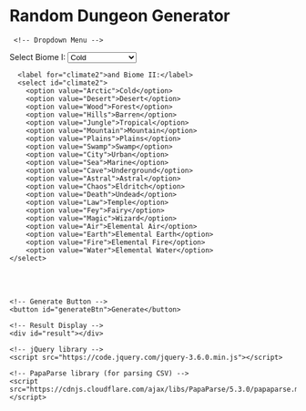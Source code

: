<html>
  <head>
    <meta charset="UTF-8">
    <title>Random Dungeon Generator</title>
    <script src="/scripts/randomwords.js"></script> 

  </head>
  <body>
    <h1>Random Dungeon Generator</h1>
 
     <!-- Dropdown Menu -->
<label for="climate1">Select Biome I:</label>
<select id="climate1">
        <option value="Arctic">Cold</option>
        <option value="Desert">Desert</option>
        <option value="Wood">Forest</option>
        <option value="Hills">Barren</option>
        <option value="Jungle">Tropical</option>
        <option value="Mountain">Mountain</option>
        <option value="Plains">Plains</option>
        <option value="Swamp">Swamp</option>
        <option value="City">Urban</option>
        <option value="Sea">Marine</option>
        <option value="Cave">Underground</option>
        <option value="Astral">Astral</option>
        <option value="Chaos">Eldritch</option>
        <option value="Death">Undead</option>
        <option value="Law">Temple</option>
        <option value="Fey">Fairy</option>
        <option value="Magic">Wizard</option>
        <option value="Air">Elemental Air</option>
        <option value="Earth">Elemental Earth</option>
        <option value="Fire">Elemental Fire</option>
        <option value="Water">Elemental Water</option>																	
    </select>
    
      <label for="climate2">and Biome II:</label>
      <select id="climate2">
        <option value="Arctic">Cold</option>
        <option value="Desert">Desert</option>
        <option value="Wood">Forest</option>
        <option value="Hills">Barren</option>
        <option value="Jungle">Tropical</option>
        <option value="Mountain">Mountain</option>
        <option value="Plains">Plains</option>
        <option value="Swamp">Swamp</option>
        <option value="City">Urban</option>
        <option value="Sea">Marine</option>
        <option value="Cave">Underground</option>
        <option value="Astral">Astral</option>
        <option value="Chaos">Eldritch</option>
        <option value="Death">Undead</option>
        <option value="Law">Temple</option>
        <option value="Fey">Fairy</option>
        <option value="Magic">Wizard</option>
        <option value="Air">Elemental Air</option>
        <option value="Earth">Elemental Earth</option>
        <option value="Fire">Elemental Fire</option>
        <option value="Water">Elemental Water</option>																	
    </select>

<br><br>

    <!-- Generate Button -->
    <button id="generateBtn">Generate</button>

    <!-- Result Display -->
    <div id="result"></div>

    <!-- jQuery library -->
    <script src="https://code.jquery.com/jquery-3.6.0.min.js"></script>

    <!-- PapaParse library (for parsing CSV) -->
    <script src="https://cdnjs.cloudflare.com/ajax/libs/PapaParse/5.3.0/papaparse.min.js"></script>

<script>
    $(document).ready(function() {
        $("#generateBtn").click(function() {
            var selectedValue1 = $("#climate1").val(); // Get the selected value from climate1
            var selectedValue2 = $("#climate2").val(); // Get the selected value from climate2

            if (selectedValue1 || selectedValue2) {
                // Load the CSV file
                $.get("/CSV/Monster - Index.csv", function(data) {
                    // Parse the CSV data
                    Papa.parse(data, {
                        header: true,
                        complete: function(results) {
                            var uniqueRandomValues1 = [];
                            var uniqueRandomValues2 = [];
                            var encounterTable = [];
                            var dungeonRoomsContent = "";

                            function getRandomValues(selectedValue) {
                                var filteredValues = [];
                                var columnIndex = results.meta.fields.indexOf(selectedValue);

                                if (columnIndex !== -1) { // Ensure the column exists
                                    // Filter the rows
                                    results.data.forEach(function(row) {
                                        if (row[selectedValue] === "TRUE") { // Check if the cell in the selected column has "TRUE"
                                            filteredValues.push(row[Object.keys(row)[0]]); // Add the value from the first column
                                        }
                                    });

                                    // Randomly select 3 unique values
                                    var selectedValues = [];
                                    while (selectedValues.length < 3 && filteredValues.length > 0) {
                                        var randomIndex = Math.floor(Math.random() * filteredValues.length);
                                        selectedValues.push(filteredValues.splice(randomIndex, 1)[0]);
                                    }

                                    return selectedValues;
                                } else {
                                    return ["No matching column found for the selected climate."];
                                }
                            }

                            if (selectedValue1) {
                                uniqueRandomValues1 = getRandomValues(selectedValue1);
                            }
                            if (selectedValue2) {
                                uniqueRandomValues2 = getRandomValues(selectedValue2);
                            }

                            // Combine the values from both climates
                            var allGeneratedValues = uniqueRandomValues1.concat(uniqueRandomValues2);

                            // Generate Dungeon Features (each from a different random monster)
                            var dungeonFeatures = "<br><strong>Dungeon Features</strong><br>";
                            var featureIndices = [32, 33, 34, 35]; // AG to AJ

                            featureIndices.forEach(function(index) {
                                var randomMonster = allGeneratedValues[Math.floor(Math.random() * allGeneratedValues.length)];
    
                                results.data.forEach(function(row) {
                                    if (row[Object.keys(row)[0]] === randomMonster) {
                                        var featureLabel = results.meta.fields[index];
                                        var featureContent = row[featureLabel] || "Unknown";
                                        dungeonFeatures += featureContent + " ";
                                    }
                                });
                            });
                          
                            // Generate the encounter table
                            allGeneratedValues.forEach(function(value) {
                                results.data.forEach(function(row) {
                                    if (row[Object.keys(row)[0]] === value) { // Check if the first column matches the generated value
                                        var randomIndex = Math.floor(Math.random() * (31 - 26 + 1)) + 26; // columns Z (26) to AE (31)
                                        var randomField = results.meta.fields[randomIndex]; // get field name
                                        var randomText = row[randomField] || "Unknown";
                                        var omen = row["OMEN"] || "No omen";
                                        encounterTable.push(randomText + " <br> OMEN: " + omen);                 
                                                                    }
                                });
                            });

                            // Generate Dungeon Rooms content
                         function generateDungeonRoom() {
    let roomContent = "";

    // Step 1: Main Room Feature
    let primaryRowKey = allGeneratedValues[Math.floor(Math.random() * allGeneratedValues.length)];
    let primaryRow = results.data.find(r => r[Object.keys(r)[0]] === primaryRowKey);

    const featureCols = [36, 39, 42, 45, 48, 51]; // AK, AN, AQ, AT, AW, AZ
    const featureColIndex = featureCols[Math.floor(Math.random() * featureCols.length)];
    const featureLabel = results.meta.fields[featureColIndex];
    const featureContent = primaryRow[featureLabel] || "Unknown";

    roomContent += "<b><u>" + featureContent + "</u></b><br>";

    // Step 2: Size and two adjacent columns
    const sizeOptions = ["Small", "Medium", "Large"];
    const size = sizeOptions[Math.floor(Math.random() * sizeOptions.length)];
    const nextCol1 = results.meta.fields[featureColIndex + 1] || "";
    const nextCol2 = results.meta.fields[featureColIndex + 2] || "";
    roomContent += size + " " + (primaryRow[nextCol1] || "") + " " + (primaryRow[nextCol2] || "") + "<br><br>";

    // Step 3: Two from BC–BF (53–56), then 3 from BC–BF (2x) and BG–BI (1x) from other rows
    const minorCols1 = [53, 54, 55, 56]; // BC to BF
    const minorCols2 = [53, 54, 55, 56]; // another 2 from BC to BF
    const minorCols3 = [57, 58, 59];     // BG to BI

    // From the same row
    for (let i = 0; i < 2; i++) {
        const col = results.meta.fields[minorCols1[Math.floor(Math.random() * minorCols1.length)]];
        roomContent += (primaryRow[col] || "") + " ";
    }

    // From other rows
    for (let i = 0; i < 2; i++) {
        let row = results.data.find(r => r[Object.keys(r)[0]] === allGeneratedValues[Math.floor(Math.random() * allGeneratedValues.length)]);
        const col = results.meta.fields[minorCols2[Math.floor(Math.random() * minorCols2.length)]];
        roomContent += (row[col] || "") + " ";
    }

    let otherRow = results.data.find(r => r[Object.keys(r)[0]] === allGeneratedValues[Math.floor(Math.random() * allGeneratedValues.length)]);
    const col3 = results.meta.fields[minorCols3[Math.floor(Math.random() * minorCols3.length)]];
    roomContent += (otherRow[col3] || "") + "<br><br>";

    // Step 4: 50% chance Denizens
   if (denizenRow) {
    roomContent += "<u>Denizens:</u> " + (denizenRow[denizenCol] || "");

    // 10% chance to add BO
    if (Math.random() < 0.1) {
        const boRow = getRandomRowFromPool(allGeneratedValues, results.data);
        if (boRow) {
            roomContent += " " + (boRow["BO"] || "");
        }
    }

    roomContent += "<br><br>";
} else {
    roomContent += "<u>Denizens:</u> Unknown<br><br>";
}
        roomContent += "<br><br>";
    }

    // Step 5: 33% chance Loot
    if (Math.random() < 0.67) {
        roomContent += "<u>Loot:</u> ";

        const lootIndices = [63, 64, 65]; // BJ, BK, BL
        const loot1Row = results.data.find(r => r[Object.keys(r)[0]] === allGeneratedValues[Math.floor(Math.random() * allGeneratedValues.length)]);
        roomContent += (loot1Row[results.meta.fields[lootIndices[Math.floor(Math.random() * lootIndices.length)]]] || "");

        // 15% chance for 2nd and 3rd loot items
        for (let i = 0; i < 2; i++) {
            if (Math.random() < 0.15) {
                const extraLootRow = results.data.find(r => r[Object.keys(r)[0]] === allGeneratedValues[Math.floor(Math.random() * allGeneratedValues.length)]);
                const lootCol = results.meta.fields[lootIndices[Math.floor(Math.random() * lootIndices.length)]];
                roomContent += ", " + (extraLootRow[lootCol] || "");
            }
        }

        roomContent += "<br><br>";
    }

    return roomContent;
}

                            // Repeat Dungeon Room generation 6 times
                            for (var i = 0; i < 6; i++) {
                                dungeonRoomsContent += generateDungeonRoom();
                            }

                            // Display the encounter table and dungeon rooms content
                            var encounterContent = dungeonFeatures 
                             + "<br><strong>Monster Encounter Table</strong><br><ol><li>" 
                             + encounterTable.join("</li><li>") 
                             + "</li></ol><br><br><strong>Dungeon Rooms</strong><br><br>" 
                             + dungeonRoomsContent;
                            $("#result").html(encounterContent);
                        }
                    });
                });
            } else {
                $("#result").html("Please select options for both climates.");
            }
        });
    });
</script>
   
  </body>
</html>
